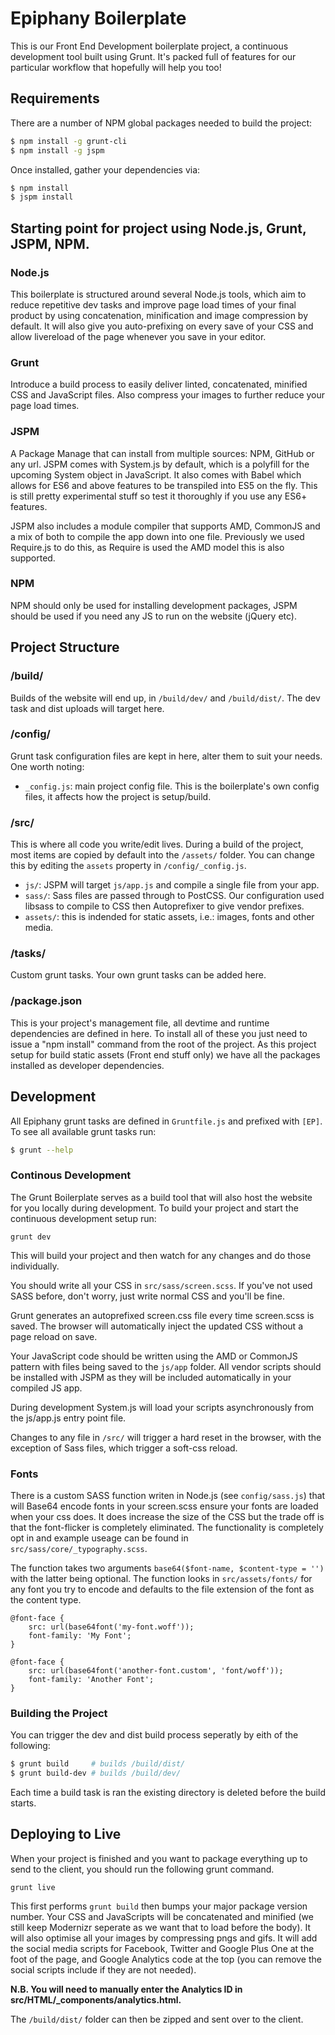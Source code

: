 # Epiphany Boilerplate

This is our Front End Development boilerplate project, a continuous development tool built using Grunt. It's packed full of features for our particular workflow that hopefully will help you too!

## Requirements

There are a number of NPM global packages needed to build the project:

```bash
$ npm install -g grunt-cli
$ npm install -g jspm
```

Once installed, gather your dependencies via:

```bash
$ npm install
$ jspm install
```

## Starting point for project using Node.js, Grunt, JSPM, NPM.

### Node.js

This boilerplate is structured around several Node.js tools, which aim to reduce repetitive dev tasks and improve page load times of your final product by using concatenation, minification and image compression by default. It will also give you auto-prefixing on every save of your CSS and allow livereload of the page whenever you save in your editor.

### Grunt

Introduce a build process to easily deliver linted, concatenated, minified CSS and JavaScript files. Also compress your images to further reduce your page load times.

### JSPM

A Package Manage that can install from multiple sources: NPM, GitHub or any url. JSPM comes with System.js by default, which is a polyfill for the upcoming System object in JavaScript. It also comes with Babel which allows for ES6 and above features to be transpiled into ES5 on the fly. This is still pretty experimental stuff so test it thoroughly if you use any ES6+ features.

JSPM also includes a module compiler that supports AMD, CommonJS and a mix of both to compile the app down into one file. Previously we used Require.js to do this, as Require is used the AMD model this is also supported.

### NPM

NPM should only be used for installing development packages, JSPM should be used if you need any JS to run on the website (jQuery etc).

## Project Structure

### /build/

Builds of the website will end up, in `/build/dev/` and `/build/dist/`. The dev task and dist uploads will target here.

### /config/

Grunt task configuration files are kept in here, alter them to suit your needs. One worth noting:

 - `_config.js`: main project config file. This is the boilerplate's own config files, it affects how the project is setup/build.

### /src/

This is where all code you write/edit lives. During a build of the project, most items are copied by default into the `/assets/` folder. You can change this by editing the `assets` property in `/config/_config.js`.

 - `js/`: JSPM will target `js/app.js` and compile a single file from your app.
 - `sass/`: Sass files are passed through to PostCSS. Our configuration used libsass to compile to CSS then Autoprefixer to give vendor prefixes.
 - `assets/`: this is indended for static assets, i.e.: images, fonts and other media.

### /tasks/

Custom grunt tasks. Your own grunt tasks can be added here.

### /package.json

This is your project's management file, all devtime and runtime dependencies are defined in here. To install all of these you just need to issue a "npm install" command from the root of the project. As this project setup for build static assets (Front end stuff only) we have all the packages installed as developer dependencies.

## Development

All Epiphany grunt tasks are defined in `Gruntfile.js` and prefixed with `[EP]`. To see all available grunt tasks run:

```bash
$ grunt --help
```

### Continous Development

The Grunt Boilerplate serves as a build tool that will also host the website for you locally during development. To build your project and start the continuous development setup run:

```
grunt dev
```

This will build your project and then watch for any changes and do those individually.

You should write all your CSS in `src/sass/screen.scss`. If you've not used SASS before, don't worry, just write normal CSS and you'll be fine.

Grunt generates an autoprefixed screen.css file every time screen.scss is saved. The browser will automatically inject the updated CSS without a page reload on save.

Your JavaScript code should be written using the AMD or CommonJS pattern with files being saved to the `js/app` folder. All vendor scripts should be installed with JSPM as they will be included automatically in your compiled JS app.

During development System.js will load your scripts asynchronously from the js/app.js entry point file.

Changes to any file in `/src/` will trigger a hard reset in the browser, with the exception of Sass files, which trigger a soft-css reload.

### Fonts

There is a custom SASS function writen in Node.js (see `config/sass.js`) that will Base64 encode fonts in your screen.scss ensure your fonts are loaded when your css does. It does increase the size of the CSS but the trade off is that the font-flicker is completely eliminated. The functionality is completely opt in and example useage can be found in `src/sass/core/_typography.scss`.

The function takes two arguments `base64($font-name, $content-type = '')` with the latter being optional. The function looks in `src/assets/fonts/` for any font you try to encode and defaults to the file extension of the font as the content type.

```
@font-face {
    src: url(base64font('my-font.woff'));
    font-family: 'My Font';
}

@font-face {
    src: url(base64font('another-font.custom', 'font/woff'));
    font-family: 'Another Font';
}
```

### Building the Project

You can trigger the dev and dist build process seperatly by eith of the following:

```bash
$ grunt build     # builds /build/dist/
$ grunt build-dev # builds /build/dev/
```

Each time a build task is ran the existing directory is deleted before the build starts.

## Deploying to Live

When your project is finished and you want to package everything up to send to the client, you should run the following grunt command.

```
grunt live
```

This first performs `grunt build` then bumps your major package version number. Your CSS and JavaScripts will be concatenated and minified (we still keep Modernizr seperate as we want that to load before the body). It will also optimise all your images by compressing pngs and gifs. It will add the social media scripts for Facebook, Twitter and Google Plus One at the foot of the page, and Google Analytics code at the top (you can remove the social scripts include if they are not needed).

**N.B. You will need to manually enter the Analytics ID in src/HTML/_components/analytics.html.**

The `/build/dist/` folder can then be zipped and sent over to the client.
